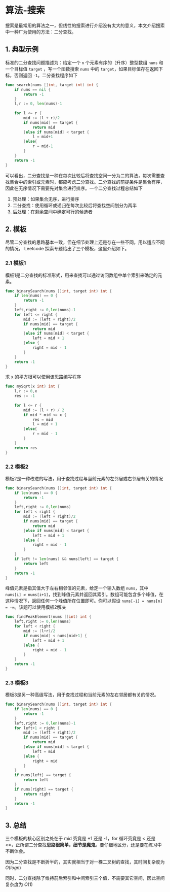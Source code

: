 # 算法-搜索


搜索是最常用的算法之一，但线性的搜索进行介绍没有太大的意义，本文介绍搜索中一种广为使用的方法：二分查找。

<!--more-->

## 1. 典型示例

标准的二分查找问题描述为：给定一个 `n` 个元素有序的（升序）整型数组 `nums` 和一个目标值 `target` ，写一个函数搜索 `nums` 中的 `target`，如果目标值存在返回下标，否则返回 `-1`。二分查找程序如下

```go
func search(nums []int, target int) int {
    if nums == nil {
        return -1
    }
    l,r := 0, len(nums)-1
    
    for l <= r {
        mid := (l + r)/2
        if nums[mid] == target {
            return mid
        }else if nums[mid] < target {
            l = mid+1
        }else{
            r = mid-1
        }
    }
    return -1
}
```

可以看出，二分查找是一种在每次比较后将查找空间一分为二的算法，每次需要查找集合中的索引或元素时，都应考虑二分查找。二分查找的前提条件是集合有序，因此在无序情况下需要先对集合进行排序。一个二分查找过程总结如下

1. 预处理：如果集合无序，进行排序
2. 二分查找：使用循环或递归在每次比较后将查找空间划分为两半
3. 后处理：在剩余空间中确定可行的候选者

## 2. 模板

尽管二分查找的思路基本一致，但在细节处理上还是存在一些不同，用以适应不同的情况， Leetcode 探索专题给出了三个模板，这里介绍如下。

### 2.1 模板1

模板1是二分查找的标准形式，用来查找可以通过访问数组中单个索引来确定的元素。

```go
func binarySearch(nums []int, target int) int {
    if len(nums) == 0 {
        return -1
    }
    left,right := 0,len(nums)-1
    for left <= right {
        mid := (left + right)/2
        if nums[mid] == target {
            return mid
        }else if nums[mid] < target {
            left = mid + 1
        }else {
            right = mid - 1
        }
    }
    return -1
}
```

求 x 的平方根可以使用该思路编写程序

```go
func mySqrt(x int) int {
    l,r := 0,x
    res := -1
    
    for l <= r {
        mid := (l + r) / 2
        if mid * mid <= x {
            res = mid
            l = mid + 1
        }else{
            r = mid - 1
        }
    }
    return res
}
```

### 2.2 模板2

模板2是一种改进的写法，用于查找过程与当前元素的左邻居或右邻居有关的情况

```go
func binarySearch(nums []int, target int) int {
    if len(nums) == 0 {
        return -1
    }
    left,right := 0,len(nums)
    for left < right {
        mid := (left + right)/2
        if nums[mid] == target {
            return mid
        }else if nums[mid] < target {
            left = mid + 1
        }else {
            right = mid - 1
        }
    }
    if left != len(nums) && nums[left] == target {
        return left
    }
    return -1
}
```

峰值元素是指其值大于左右相邻值的元素，给定一个输入数组 `nums`，其中 `nums[i] ≠ nums[i+1]`，找到峰值元素并返回其索引。数组可能包含多个峰值，在这种情况下，返回任何一个峰值所在位置即可。你可以假设 `nums[-1] = nums[n] = -∞`。该题可以使用模板2解决

```go
func findPeakElement(nums []int) int {
    left,right := 0,len(nums)
    for left < right {
        mid := (l+r)/2
        if nums[mid] < nums[mid+1] {
            left = mid + 1
        }else {
            right = mid - 1
        }
    }
    return -1
}
```

### 2.3 模板3

模板3是另一种高级写法，用于查找过程和当前元素的左右邻居都有关的情况。

```go
func binarySearch(nums []int, target int) int {
    if len(nums) == 0 {
        return -1
    }
    left,right := 0,len(nums)-1
    for left+1 < right {
        mid := (left + right)/2
        if nums[mid] == target {
            return mid
        }else if nums[mid] < target {
            left = mid
        }else {
            right = mid
        }
    }
    if nums[left] == target {
        return left
    }
    if nums[right] == target {
        return right
    }
    return -1
}
```

## 3. 总结

三个模板的核心区别之处在于 mid 究竟是 +1 还是 -1，for 循环究竟是 < 还是 <=，正所谓二分查找**思路很简单，细节是魔鬼**。要仔细地区分，还是要在练习中不断体会。

因为二分查找是不断折半的，其实就相当于对一棵二叉树的查找，其时间复杂度为 $O(logn)$

同时，二分查找除了维持前后索引和中间索引三个值，不需要其它空间，因此空间复杂度为 $O(1)$
